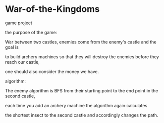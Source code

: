 # War-of-the-Kingdoms
game project

the purpose of the game:

War between two castles, enemies come from the enemy's castle and the goal is 

to build archery machines so that they will destroy the enemies before they reach our castle,

one should also consider the money we have.


algorithm:

The enemy algorithm is BFS from their starting point to the end point in the second castle,

each time you add an archery machine the algorithm again calculates

the shortest insect to the second castle and accordingly changes the path.
